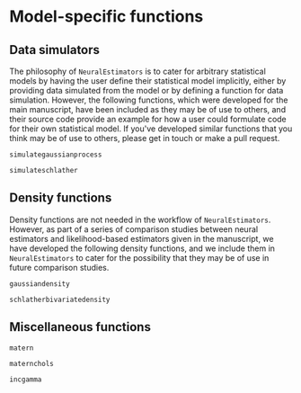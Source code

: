 # Model-specific functions


## Data simulators

The philosophy of `NeuralEstimators` is to cater for arbitrary statistical models by having the user define their statistical model implicitly, either by providing data simulated from the model or by defining a function for data simulation. However, the following functions, which were developed for the main manuscript, have been included as they may be of use to others, and their source code provide an example for how a user could formulate code for their own statistical model. If you've developed similar functions that you think may be of use to others, please get in touch or make a pull request.

```@docs
simulategaussianprocess

simulateschlather
```

## Density functions

Density functions are not needed in the workflow of `NeuralEstimators`. However, as part of a series of comparison studies between neural estimators and likelihood-based estimators given in the manuscript, we have developed the following density functions, and we include them in `NeuralEstimators` to cater for the possibility that they may be of use in future comparison studies.

```@docs
gaussiandensity

schlatherbivariatedensity
```

## Miscellaneous functions
```@docs
matern

maternchols

incgamma
```
